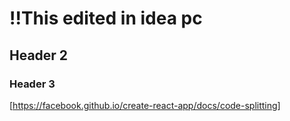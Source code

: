 # !!This edited in idea pc

## Header 2 

### Header 3

[https://facebook.github.io/create-react-app/docs/code-splitting]